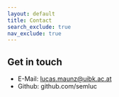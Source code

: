 ```yaml
---
layout: default
title: Contact
search_exclude: true
nav_exclude: true
---
```


## Get in touch
- E-Mail: lucas.maunz@uibk.ac.at
- Github: github.com/semluc

